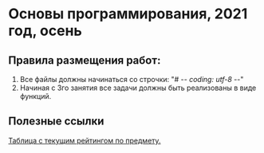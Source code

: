 # Основы программирования, 2021 год, осень

## Правила размещения работ:

1. Все файлы должны начинаться со строчки: "# -*- coding: utf-8 -*-"
2. Начиная с 3го занятия все задачи должны быть реализованы в виде функций.

## Полезные ссылки

[Таблица с текущим рейтингом по предмету.](https://docs.google.com/spreadsheets/d/1XJYfGyaPY-baF9G_wHEaiUAfkBSZ8Yi8B-lxSRiYS1s/edit?usp=sharing)

